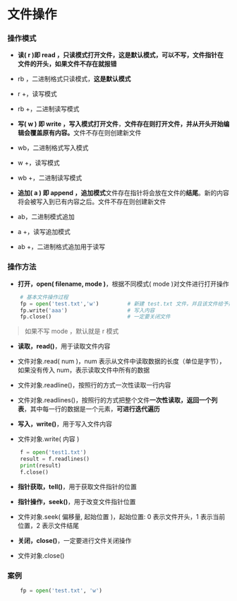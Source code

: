 # 文件操作

### 操作模式

*  **读( r )即 read ，只读模式打开文件，这是默认模式，可以不写，文件指针在文件的开头，如果文件不存在就报错**
  * rb ，二进制格式只读模式，**这是默认模式**
  * r +，读写模式
  * rb +，二进制读写模式

              
*  **写( w ) 即 write ，写入模式打开文件**，**文件存在则打开文件，并从开头开始编辑会覆盖原有内容。**⽂件不存在则创建新文件
  * wb，二进制格式写入模式
  * w +，读写模式
  * wb +，二进制读写模式
  
  
*  **追加( a ) 即 append ，追加模式**文件存在指针将会放在文件的**结尾**。新的内容将会被写入到已有内容之后。文件不存在则创建新⽂件
  * ab，二进制模式追加
  * a +，读写追加模式
  * ab +，二进制格式追加用于读写

### 操作方法
*  **打开，open( filename, mode )**，根据不同模式( mode )对文件进行打开操作

```python
    # 基本文件操作过程
    fp = open('test.txt','w')         # 新建 test.txt 文件，并且该文件给予操作模式，赋值于一个变量
    fp.write('aaa')                   # 写入内容
    fp.close()                        # 一定要关闭文件

```

> 如果不写 mode ，默认就是 r 模式

*  **读取，read()**，用于读取文件内容
  * 文件对象.read( num )，num 表示从文件中读取数据的长度（单位是字节），如果没有传入 num，表示读取文件中所有的数据
  * 文件对象.readline()，按照行的方式一次性读取一行内容
  * 文件对象.readlines()，按照行的方式把整个文件**一次性读取，返回一个列表**，其中每一行的数据是一个元素，**可进行迭代遍历**

*  **写入，write()**，用于写入文件内容
  *  文件对象.write( 内容 )
 

```python
    f = open('test1.txt')
    result = f.readlines()
    print(result)
    f.close()

```  

* **指针获取，tell()**，用于获取文件指针的位置

*  **指针操作，seek()**，用于改变文件指针位置
  *  文件对象.seek( 偏移量, 起始位置 )，起始位置: 0 表示文件开头，1 表示当前位置，2 表示文件结尾
    
    
*  **关闭，close()**，一定要进行文件关闭操作
  *  文件对象.close()


### 案例


```python
    fp = open('test.txt', 'w')
    
```





